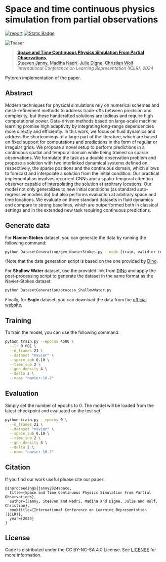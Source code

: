# Space and time continuous physics simulation from partial observations
[![report](https://img.shields.io/badge/ArXiv-Paper-red)](https://arxiv.org/abs/2401.09198)
[![Static Badge](https://img.shields.io/badge/Project-Page-blue)](https://continuous-pde.github.io/)

![Teaser](teaser.gif)

> [**Space and Time Continuous Physics Simulation From Partial Observations**](./),            
> [Steeven Janny](https://steevenjanny.github.io/),
> [Madiha Nadri](https://madihanadri.github.io/),
> [Julie Digne](https://perso.liris.cnrs.fr/julie.digne/),
> [Christian Wolf](https://chriswolfvision.github.io/www/)       
> *International Conference on Learning Representation (ICLR), 2024*

Pytorch implementation of the paper.

## Abstract
Modern techniques for physical simulations rely on numerical schemes and mesh-refinement methods to address trade-offs between precision and complexity, but these handcrafted solutions are tedious and require high computational power. Data-driven methods based on large-scale machine learning promise high adaptivity by integrating long-range dependencies more directly and efficiently. In this work, we focus on fluid dynamics and address the shortcomings of a large part of the literature, which are based on fixed support for computations and predictions in the form of regular or irregular grids. We propose a novel setup to perform predictions in a continuous spatial and temporal domain while being trained on sparse observations. We formulate the task as a double observation problem and propose a solution with two interlinked dynamical systems defined on, respectively, the sparse positions and the continuous domain, which allows to forecast and interpolate a solution from the initial condition. Our practical implementation involves recurrent GNNs and a spatio-temporal attention observer capable of interpolating the solution at arbitrary locations. Our model not only generalizes to new initial conditions (as standard auto-regressive models do) but also performs evaluation at arbitrary space and time locations. We evaluate on three standard datasets in fluid dynamics and compare to strong baselines, which are outperformed both in classical settings and in the extended new task requiring continuous predictions.

## Generate data
For **Navier-Stokes** dataset, you can generate the data by running the following command:
```bash 
python DatasetGeneration/gen_NavierStokes.py --mode [train, valid or test]
```
(Note that the data generation script is based on the one provided by [Dino](https://github.com/mkirchmeyer/DINo).

For **Shallow Water** dataset, use the provided link from [DINo](https://github.com/mkirchmeyer/DINo) and 
apply the post-processing script to generate the dataset in the same format as the Navier-Stokes dataset:
```bash
python DatasetGeneration/process_ShallowWater.py
```

Finally, for **Eagle** dataset, you can download the data from the [official website](https://eagle-dataset.github.io/).


## Training

To train the model, you can use the following command:
```bash
python train.py --epochs 4500 \
  --lr 0.001 \
  --n_frames 21 \
  --dataset "navier" \
  --space_sub 0.10 \
  --time_sub 2 \
  --gnn_density 4 \
  --delta 2 \
  --name "navier-10-2"
```

## Evaluation
Simply set the number of epochs to 0. The model will be loaded from the latest checkpoint and evaluated on the test set.
```bash
python train.py --epochs 0 \
  --n_frames 21 \
  --dataset "navier" \
  --space_sub 0.10 \
  --time_sub 2 \
  --gnn_density 4 \
  --delta 2 \
  --name "navier-10-2"
```

## Citation

If you find our work useful please cite our paper:

```
@inproceedings{janny2024space,
  title={Space and Time Continuous Physics Simulation From Partial Observations},
  author={Janny, Steeven and Nadri, Madiha and Digne, Julie and Wolf, Christian},
  booktitle={International Conference on Learning Representation (ICLR)},
  year={2024}
}
```

## License

Code is distributed under the CC BY-NC-SA 4.0 License. See [LICENSE](LICENSE) for more information.